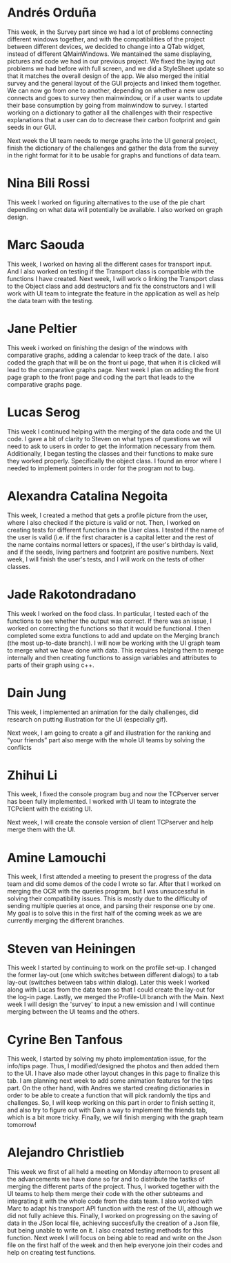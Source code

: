 # Andrés Orduña 
This week, in the Survey part since we had a lot of problems connecting different windows together, and with the compatibilities of the project between different devices, we decided to change into a QTab widget, instead of different QMainWindows. We mantained the same displaying, pictures and code we had in our previous project. We fixed the laying out problems we had before with full screen, and we did a StyleSheet update so that it matches the overall design of the app.
We also merged the initial survey and the general layout of the GUI projects and linked them together. We can now go from one to another, depending on whether a new user connects and goes to survey then mainwindow, or if a user wants to update their base consumption by going from mainwindow to survey.
I started working on a dictionary to gather all the challenges with their respective explanations that a user can do to decrease their carbon footprint and gain seeds in our GUI.

Next week the UI team needs to merge graphs into the UI general project, finish the dictionary of the challenges and gather the data from the survey in the right format for it to be usable for graphs and functions of data team.

# Nina Bili Rossi
This week I worked on figuring alternatives to the use of the pie chart depending on what data will potentially be available. I also worked on graph design.

# Marc Saouda
This week, I worked on having all the different cases for transport input. And I also worked on testing if the Transport class is compatible with the functions I have created. Next week, I will work o linking the Transport class to the Object class and add destructors and fix the constructors and I will work with UI team to integrate the feature in the application as well as help the data team with the testing.

# Jane Peltier
This week i worked on finishing the design of the windows with comparative graphs, adding a calendar to keep track of the date. I also coded the graph that will be on the front ui page, that when it is clicked will lead to the comparative graphs page.
Next week I plan on adding the front page graph to the front page and coding the part that leads to the comparative graphs page.

# Lucas Serog 
This week I continued helping with the merging of the data code and the UI code. I gave a bit of clarity to Steven on what types of questions we will need to ask to users in order to get the information necessary from them. Additionally, I began testing the classes and their functions to make sure they worked properly. Specifically the object class. I found an error where I needed to implement pointers in order for the program not to bug.

# Alexandra Catalina Negoita
This week, I created a method that gets a profile picture from the user, where I also checked if the picture is valid or not. Then, I worked on creating tests for different functions in the User class. I tested if the name of the user is valid (i.e. if the first character is a capital letter and the rest of the name contains normal letters or spaces), if the user's birthday is valid, and if the seeds, living partners and footprint are positive numbers.
Next week, I will finish the user's tests, and I will work on the tests of other classes.


# Jade Rakotondradano 
This week I worked on the food class. In particular, I tested each of the functions to see whether the output was correct. If there was an issue, I worked on correcting the functions so that it would be functional. I then completed some extra functions to add and update on the Merging branch (the most up-to-date branch). I will now be working with the UI graph team to merge what we have done with data. This requires helping them to merge internally and then creating functions to assign variables and attributes to parts of their graph using c++.


# Dain Jung 
This week, I implemented an animation for the daily challenges, did research on putting illustration for the UI (especially gif).

Next week, I am going to create a gif and illustration for the ranking and “your friends” part also merge with the whole UI teams by solving the conflicts

# Zhihui Li
This week, I fixed the console program bug and now the TCPserver server has been fully implemented. I worked with UI team to integrate the TCPclient with the existing UI.

Next week, I will create the console version of client TCPserver and help merge  them with the UI.

# Amine Lamouchi 

This week, I first attended a meeting to present the progress of the data team and did some demos of the code I wrote so far. After that I worked on merging the OCR with the queries program, but I was unsuccessful in solving their compatibility issues. This is mostly due to the difficulty of sending multiple queries at once, and parsing their response one by one. My goal is to solve this in the first half of the coming week as we are currently merging the different branches. 

# Steven van Heiningen
This week I started by continuing to work on the profile set-up. I changed the former lay-out (one which switches between different dialogs) to a tab lay-out (switches between tabs within dialog). Later this week I worked along with Lucas from the data team so that I could create the lay-out for the log-in page. Lastly, we merged the Profile-UI branch with the Main.
Next week I will design the 'survey' to input a new emission and I will continue merging between the UI teams and the others.

# Cyrine Ben Tanfous
This week, I started by solving my photo implementation issue, for the info/tips page. Thus, I modified/designed the photos and then added them to the UI. I have also made other layout changes in this page to finalize this tab. I am planning next week to add some animation features for the tips part. On the other hand, with Andres we started creating dictionaries in order to be able to create a function that will pick randomly the tips and challenges. So, I will keep working on this part in order to finish setting it, and also try to figure out with Dain a way to implement the friends tab, which is a bit more tricky. Finally, we will finish merging with the graph team tomorrow!


# Alejandro Christlieb
This week we first of all held a meeting on Monday afternoon to present all the advancements we have done so far and to distribute the tastks of merging the different parts of the project. Thus, I worked together with the UI teams to help them merge their code with the other subteams and integrating it with the whole code from the data team. I also worked with Marc to adapt his transport API function with the rest of the UI, although we did not fully achieve this. Finally, I worked on progressing on the saving of data in the JSon local file, achieving succesfully the creation of a Json file, but being unable to write on it. I also created testing methods for this function. Next week I will focus on being able to read and write on the Json file on the first half of the week and then help everyone join their codes and help on creating test functions. 
